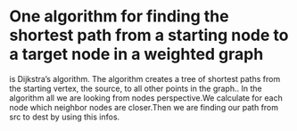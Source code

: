 # One algorithm for finding the shortest path from a starting node to a target node in a weighted graph
is Dijkstra’s algorithm. The algorithm creates a tree of shortest paths from the starting vertex, the
source, to all other points in the graph..
In the algorithm all we are looking from nodes perspective.We calculate for each node which
neighbor nodes are closer.Then we are finding our path from src to dest by using this infos.
